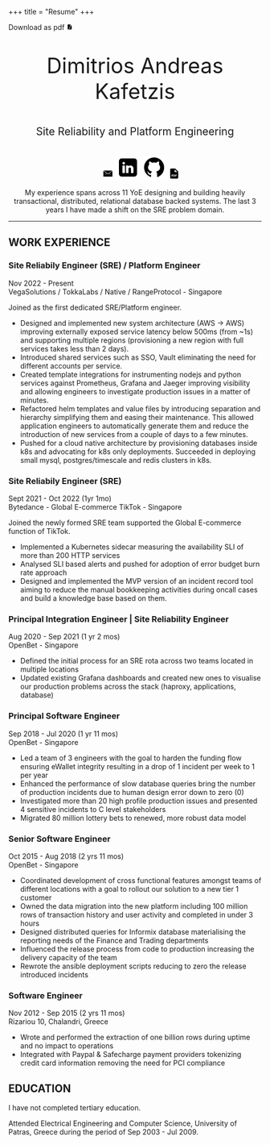 +++
title = "Resume"
+++

<div style="align-items: right;">
Download as pdf <a style="display: inline-block;" href="https://github.com/amolofos/CVKafetzisDimitris/releases/download/v1.0.52/DimitrisKafetzis-cv-en-oneColumn.v1.0.52.pdf" target="blank"><img src="icons8-pdf-12.png" alt="cv" title="cv"></a>
</div>

<div style="text-align: center;">
  <p style="font-size: 3em;">Dimitrios Andreas Kafetzis</p>

  <p style="font-size: 1.5em;">Site Reliability and Platform Engineering</p>
</div>

<div style="display: flex; align-items: center; justify-content: center;">

  <ul style="list-style: none; text-align: center;">
    <li style="display: inline-block;"><a href="mailto:dimitris@kafetzis.dev" target="blank"><img src="email_icon.png" alt="email" title="mailto:dimitris@kafetzis.dev"></a></li>
    <li style="display: inline-block;"><a href="https://www.linkedin.com/in/kafetzisd" target="blank"><img src="icons8-linkedin.svg" alt="LinkedIn: kafetzisd" title="LinkedIn: kafetzisd"></a></li>
    <li style="display: inline-block;"><a href="https://github.com/amolofos" target="blank"><img src="icons8-github.svg" alt="Github: amolofos" title="Github: amolofos"></a></li>
    <li style="display: inline-block;"><a href="https://github.com/amolofos/CVKafetzisDimitris/releases/download/v1.0.52/DimitrisKafetzis-cv-en-oneColumn.v1.0.52.pdf" target="blank"><img src="pdf_icon.png" alt="cv as pdf" title="cv as pdf"></a></li>

  </ul>
</div>

<div style="text-align: center;">
My experience spans across 11 YoE designing and building heavily transactional, distributed, relational database backed systems. The last 3 years I have made a shift on the SRE problem domain.
</div>

----

## WORK EXPERIENCE

<!-- You have to wrap the "left" and "right" half of these headings in spans by
hand -->
### <span>Site Reliabily Engineer (SRE) / Platform Engineer</span>
<span>Nov 2022 - Present</br>
VegaSolutions / TokkaLabs / Native / RangeProtocol - Singapore</span>

Joined as the first dedicated SRE/Platform engineer.

- Designed and implemented new system architecture (AWS -> AWS) improving externally exposed service latency below 500ms (from ~1s) and supporting multiple regions (provisioning a new region with full services takes less than 2 days).
- Introduced shared services such as SSO, Vault eliminating the need for different accounts per service.
- Created template integrations for instrumenting nodejs and python services against Prometheus, Grafana and Jaeger improving visibility and allowing engineers to investigate production issues in a matter of minutes.
- Refactored helm templates and value files by introducing separation and hierarchy simplifying them and easing their maintenance. This allowed application engineers to automatically generate them and reduce the introduction of new services from a couple of days to a few minutes.
- Pushed for a cloud native architecture by provisioning databases inside k8s and advocating for k8s only deployments. Succeeded in deploying small mysql, postgres/timescale and redis clusters in k8s.

### <span>Site Reliabily Engineer (SRE)</span>
<span>Sept 2021 - Oct 2022 (1yr 1mo)</br>
Bytedance - Global E-commerce TikTok - Singapore</span>

Joined the newly formed SRE team supported the Global E-commerce function of TikTok.

- Implemented a Kubernetes sidecar measuring the availability SLI of more than 200 HTTP services
- Analysed SLI based alerts and pushed for adoption of error budget burn rate approach
- Designed and implemented the MVP version of an incident record tool aiming to reduce the manual bookkeeping activities during oncall cases and build a knowledge base based on them.

### <span>Principal Integration Engineer | Site Reliability Engineer</span>
<span>Aug 2020 - Sep 2021 (1 yr 2 mos)</br>
OpenBet - Singapore</span>

- Defined the initial process for an SRE rota across two teams located in multiple locations
- Updated existing Grafana dashboards and created new ones to visualise our production problems across the stack (haproxy, applications, database)


### <span>Principal Software Engineer</span>
<span>Sep 2018 - Jul 2020 (1 yr 11 mos)</br>
OpenBet - Singapore</span>

- Led a team of 3 engineers with the goal to harden the funding flow ensuring eWallet integrity resulting in a drop of 1 incident per week to 1 per year
- Enhanced the performance of slow database queries bring the number of production incidents due to human design error down to zero (0)
- Investigated more than 20 high profile production issues and presented 4 sensitive incidents to C level stakeholders
- Migrated 80 million lottery bets to renewed, more robust data model

### <span>Senior Software Engineer</span>
<span>Oct 2015 - Aug 2018 (2 yrs 11 mos)</br>
OpenBet - Singapore</span>

- Coordinated development of cross functional features amongst teams of different locations with a goal to rollout our solution to a new tier 1 customer
- Owned the data migration into the new platform including 100 million rows of transaction history and user activity and completed in under 3 hours
- Designed distributed queries for Informix database materialising the reporting needs of the Finance and Trading departments
- Influenced the release process from code to production increasing the delivery capacity of the team
- Rewrote the ansible deployment scripts reducing to zero the release introduced incidents

### <span>Software Engineer</span>
<span>Nov 2012 - Sep 2015 (2 yrs 11 mos)</br>
Rizariou 10, Chalandri, Greece</span>

- Wrote and performed the extraction of one billion rows during uptime and no impact to operations
- Integrated with Paypal & Safecharge payment providers tokenizing credit card information removing the need for PCI compliance

## EDUCATION
I have not completed tertiary education.

Attended Electrical Engineering and Computer Science, University of Patras, Greece during the period of Sep 2003 - Jul 2009.
